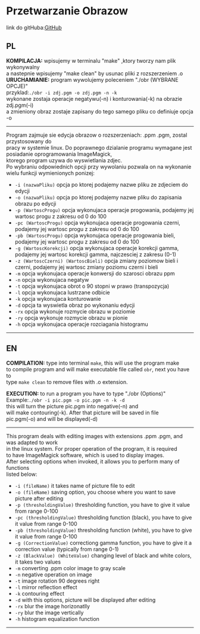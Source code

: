 # Przetwarzanie Obrazow

link do gitHuba:[GitHub](github.com/MichalS098/przetwarzanie2)  

## PL

**KOMPILACJA:** wpisujemy w terminalu "make" ,ktory tworzy nam plik wykonywalny  
                a nastepnie wpisujemy "make clean" by usunac pliki z rozszerzeniem .o  
**URUCHAMIANIE:** program wywolujemy poleceniem "./obr (WYBRANE OPCJE)"  
               przyklad:```./obr -i zdj.pgm -o zdj.pgm -n -k```  
               wykonane zostaja operacje negatywu(-n) i konturowania(-k) na obrazie zdj.pgm(-i)  
               a zmieniony obraz zostaje zapisany do tego samego pliku co definiuje opcja -o  

---

Program zajmuje sie edycja obrazow o rozszerzeniach: .ppm .pgm, zostal przystosowany do  
pracy w systemie linux. Do poprawnego dzialanie programu wymagane jest posiadanie oprogramowania ImageMagick,  
ktorego program uzywa do wyswietlania zdjec.  
Po wybraniu odpowiednich opcji przy wywolaniu
pozwala on na wykonanie wielu funkcji wymienionych ponizej:

* ```-i (nazwaPliku)``` opcja po ktorej podajemy nazwe pliku ze zdjeciem do edycji
* ```-o (nazwaPliku)``` opcja po ktorej podajemy nazwe pliku do zapisania obrazu po edycji
* ```-p (WartoscProgu)``` opcja wykonujaca operacje progowania, podajemy jej wartosc progu z zakresu od 0 do 100
* ```-pc (WartoscProgu)``` opcja wykonujaca operacje progowania czerni, podajemy jej wartosc progu z zakresu od 0 do 100
* ```-pb (WartoscProgu)``` opcja wykonujaca operacje progowania bieli, podajemy jej wartosc progu z zakresu od 0 do 100
* ```-g (WartoscKorekcji)``` opcja wykonujaca operacje korekcji gamma, podajemy jej wartosc korekcji gamma, najczesciej z zakresu (0-1)
* ```-z (WartoscCzerni) (WartoscBieli)``` opcja zmiany poziomow bieli i czerni, podajemy jej wartosc zmiany poziomu czerni i bieli
* ```-m``` opcja wykonujaca operacje konwersji do szarosci obrazu ppm
* ```-n``` opcja wykonujaca negatyw
* ```-t``` opcja wykonujaca obrot o 90 stopni w prawo (transpozycja)
* ```-l``` opcja wykonujaca lustrzane odbicie
* ```-k``` opcja wykonujaca konturowanie
* ```-d``` opcja ta wyswietla obraz po wykonaniu edycji
* ```-rx``` opcja wykonuje rozmycie obrazu w poziomie
* ```-ry``` opcja wykonuje rozmycie obrazu w pionie
* ```-h``` opcja wykonujaca operacje rozciagania histogramu  

---

## EN

**COMPILATION:** type into terminal ```make```, this will use the program make  
to compile program and will make executable file called ```obr```, next you have to  
type ```make clean``` to remove files with .o extension.

**EXECUTION:** to run a program you have to type "./obr (Options)"  
Example:```./obr -i pic.pgm -o pic.pgm -n -k -d```  
this will turn the picture pic.pgm into negative(-n) and  
will make contouring(-k). After that picture will be saved in file  
pic.pgm(-o) and will be displayed(-d)  

---

This program deals with editing images with extensions .ppm .pgm, and was adapted to work  
in the linux system. For proper operation of the program, it is required  
to have ImageMagick software, which is used to display images.  
After selecting options when invoked, it allows you to perform many of functions  
listed below:

* ```-i (fileName)``` it takes name of picture file to edit  
* ```-o (fileName)``` saving option, you choose where you want to save picture after editing
* ```-p (thresholdingValue)``` thresholding function, you have to give it value from range 0-100  
* ```-pc (thresholdingValue)``` thresholding function (black), you have to give it value from range 0-100  
* ```-pb (thresholdingValue)``` thresholding function (white), you have to give it value from range 0-100  
* ```-g (CorrectionValue)``` correctiong gamma function, you have to give it a correction value (typically from range 0-1)
* ```-z (BlackValue) (WhiteValue)``` changing level of black and white colors, it takes two values  
* ```-m``` converting .ppm color image to gray scale  
* ```-n``` negative operation on image
* ```-t``` image rotation 90 degrees right  
* ```-l``` mirror reflection effect  
* ```-k``` contouring effect  
* ```-d``` with this options, picture will be displayed after editing  
* ```-rx``` blur the image horizonatlly
* ```-ry``` blur the image vertically
* ```-h``` histogram equalization function

---
